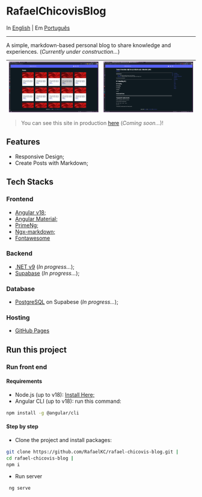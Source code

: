 # RafaelChicovisBlog

In [English](README.md) | Em [Português](shares/README_PTBR.md)

---

A simple, markdown-based personal blog to share knowledge and experiences. (*Currently under construction...*)

|![img.png](shares/startup-page-v1.png)| ![img.png](shares/post-page-v1.png)  |
|--------------------------------------|--------------------------------------|

> You can see this site in production [here]() (*Coming soon...*)!

## Features
* Responsive Design;
* Create Posts with Markdown;

## Tech Stacks
### **Frontend**
* [Angular v18;](https://angular.dev)
* [Angular Material;](https://material.angular.io)
* [PrimeNg;](https://primeng.org)
* [Ngx-markdown;](https://jfcere.github.io/ngx-markdown/get-started)
* [Fontawesome](https://fontawesome.com)


### **Backend** 
* [.NET v9](https://dotnet.microsoft.com/en-us/) (*In progress...*);
* [Supabase](https://supabase.com) (*In progress...*);

### **Database**
* [PostgreSQL](https://www.postgresql.org) on Supabese (*In progress...*);

### **Hosting** 
* [GitHub Pages](https://pages.github.com)

## Run this project
### Run front end
#### Requirements
* Node.js (up to v18): [Install Here;](https://nodejs.org/en)
* Angular CLI (up to v18): run this command:
```bash
npm install -g @angular/cli
```
#### Step by step
* Clone the project and install packages:
```bash
git clone https://github.com/RafaelKC/rafael-chicovis-blog.git |
cd rafael-chicovis-blog |
npm i
```
* Run server
```bash
 ng serve
```
